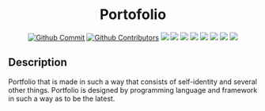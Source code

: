 <div align="center">
<h1> Portofolio</h1>

[![Github Commit](https://img.shields.io/github/commit-activity/m/kevinsimorangkir21/VYN)](#)
[![Github Contributors](https://img.shields.io/badge/all_contributors-1-orange.svg)](#)
![](https://img.shields.io/badge/Code-React-informational?style=flat&logo=react&color=61DAFB)
![](https://img.shields.io/badge/Code-JavaScript-informational?style=flat&logo=JavaScript&color=F7DF1E)
![](https://img.shields.io/badge/Code-HTML5-informational?style=flat&logo=HTML5&color=E34F26)
![](https://img.shields.io/badge/Style-Bootstrap-informational?style=flat&logo=Bootstrap&color=7952B3)
![](https://img.shields.io/badge/Style-CSS3-informational?style=flat&logo=CSS3&color=1572B6)
![](https://img.shields.io/badge/Style-styled--components-informational?style=flat&logo=styled-components&color=DB7093)
![](https://img.shields.io/badge/Tools-NPM-informational?style=flat&logo=NPM&color=CB3837)
![](https://img.shields.io/badge/Tools-GitHub-informational?style=flat&logo=GitHub&color=181717)

</div>

## **Description**

Portfolio that is made in such a way that consists of self-identity and several other things. Portfolio is designed by programming language and framework in such a way as to be the latest.
